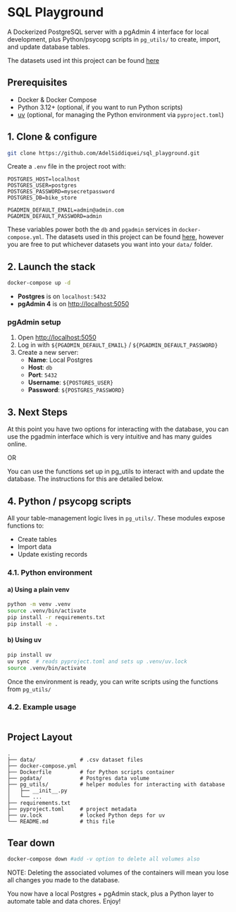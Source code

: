 # SQL Playground

A Dockerized PostgreSQL server with a pgAdmin 4 interface for local development, plus Python/psycopg scripts in `pg_utils/` to create, import, and update database tables.

The datasets used int this project can be found [here](https://www.kaggle.com/datasets/dillonmyrick/bike-store-sample-database)

## Prerequisites

- Docker & Docker Compose  
- Python 3.12+ (optional, if you want to run Python scripts)  
- [uv](https://docs.astral.sh/uv/getting-started/installation/) (optional, for managing the Python environment via `pyproject.toml`)

## 1. Clone & configure

```bash
git clone https://github.com/AdelSiddiquei/sql_playground.git
```

Create a `.env` file in the project root with:

```env
POSTGRES_HOST=localhost
POSTGRES_USER=postgres
POSTGRES_PASSWORD=mysecretpassword
POSTGRES_DB=bike_store

PGADMIN_DEFAULT_EMAIL=admin@admin.com
PGADMIN_DEFAULT_PASSWORD=admin
```

These variables power both the `db` and `pgadmin` services in `docker-compose.yml`.
The datasets used in this project can be found [here](https://www.kaggle.com/datasets/dillonmyrick/bike-store-sample-database), however you are free to put whichever datasets you want into your `data/` folder.

## 2. Launch the stack

```bash
docker-compose up -d
```

- **Postgres** is on `localhost:5432`  
- **pgAdmin 4** is on [http://localhost:5050](http://localhost:5050)

### pgAdmin setup

1. Open [http://localhost:5050](http://localhost:5050)  
2. Log in with `${PGADMIN_DEFAULT_EMAIL}` / `${PGADMIN_DEFAULT_PASSWORD}`
3. Create a new server:  
   - **Name**: Local Postgres  
   - **Host**: `db`  
   - **Port**: `5432`  
   - **Username**: `${POSTGRES_USER}`  
   - **Password**: `${POSTGRES_PASSWORD}`  

## 3. Next Steps

At this point you have two options for interacting with the database, you can use the pgadmin interface which is very intuitive and has many guides online.

OR

You can use the functions set up in pg_utils to interact with and update the database. The instructions for this are detailed below.

## 4. Python / psycopg scripts

All your table-management logic lives in `pg_utils/`. These modules expose functions to:

- Create tables  
- Import data  
- Update existing records  

### 4.1. Python environment

#### a) Using a plain venv

```bash
python -m venv .venv
source .venv/bin/activate
pip install -r requirements.txt
pip install -e .
```

#### b) Using uv

```bash
pip install uv
uv sync  # reads pyproject.toml and sets up .venv/uv.lock
source .venv/bin/activate
```

Once the environment is ready, you can write scripts using the functions from `pg_utils/`

### 4.2. Example usage

```python


```

## Project Layout

```text
.
├── data/              # .csv dataset files
├── docker-compose.yml
├── Dockerfile         # for Python scripts container
├── pgdata/            # Postgres data volume
├── pg_utils/          # helper modules for interacting with database
│   ├── __init__.py
│   └── ...
├── requirements.txt
├── pyproject.toml     # project metadata
├── uv.lock            # locked Python deps for uv
└── README.md          # this file
```

## Tear down

```bash
docker-compose down #add -v option to delete all volumes also
```
NOTE: Deleting the associated volumes of the containers will mean you lose all changes you made to the database.

You now have a local Postgres + pgAdmin stack, plus a Python layer to automate table and data chores. Enjoy!
